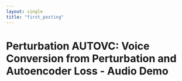 ```yaml
---
layout: single
title: "first_posting"
---
```


# Perturbation AUTOVC: Voice Conversion from Perturbation and Autoencoder Loss - Audio Demo
